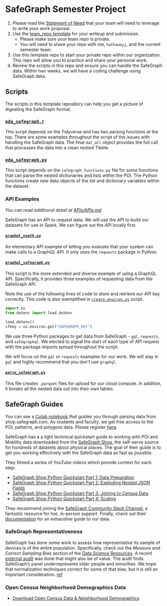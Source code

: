 # SafeGraph Semester Project

1. Please read the [Statement of Need](needs_statement.md) that your team will need to leverage to write your work proposal.
2. Use the [team_repo template](https://github.com/BYUI451/team_repo) for your writeup and submission.
    - Please make sure your team repo is private.
    - You will need to share your repo with me, `hathawayj`, and the current semester team.
3. Use this template repo to start your private repo within our organization. This repo will allow you to practice and share your personal work.
4. Review the scripts in this repo and ensure you can handle the SafeGraph data. Within two weeks, we will have a coding challenge using SafeGraph data.

## Scripts

The scripts in this template repository can help you get a picture of digesting the SafeGraph format.

### [`eda_safegraph.r`](eda_safegraph.r)

This script depends on the Tidyverse and has two parsing functions at the top. There are some examples throughout the script of the issues with handling the SafeGraph data. The final `dat_all` object provides the full call that processes the data into a clean nested Tibble.
### [`eda_safegraph.py`](eda_safegraph.py)

This script depends on the `safegraph_functions.py` file for some functions that can parse the nested dictionaries and lists within the POI. The Python functions create new data objects of the list and dictionary variables within the dataset.

### API Examples

_You can read additional detail at [APIs/APIs.md](APIs/APIs.md)_

SafeGraph has an API to request data. We will use the API to build our datasets for use in Spark. We can figure out the API locally first.


#### [`graphql_noath.py`](APIs/graphql_noauth.py)

An elementary API example of letting you evaluate that your system can make calls to a GraphQL API. It only uses the `requests` package in Python.

#### [`graphql_safegraph.py`](APIs/graphql_safegraph.py)

This script is the more extended and diverse example of using a GraphQL API. Specifically, it provides three examples of requesting data from the SafeGraph API.

Note the use of the following lines of code to store and retrieve our API key correctly. This code is also exemplified in [`create_environ.py`](create_environ.py) script.


```python
import os
from dotenv import load_dotenv

load_dotenv()
sfkey = os.environ.get("SAFEGRAPH_KEY")
```

We use three Python packages to get data from SafeGraph - `gql`, `requests`, and `safegraphql`. We elected to signal the start of each type of API request with the package imports spread throughout the script.

We will focus on the `gql` or `requests` examples for our work. We will stay in `gql` and highly recommend that you don't use `graphql`.

#### [`parse_safegraph.py`](parse_safegraph.py)

This file creates `.parquet` files for upload for our cloud compute.  In addition, it breaks all the nested data out into their own tables.

## SafeGraph Guides

You can see a [Colab notebook](https://colab.research.google.com/drive/1cs9qq_MWppKF4DQ0Xl3lyesHEnsc4D6D#scrollTo=_s0TsIZclcbe) that guides you through parsing data from shop.safegraph.com. As students and faculty, we get free access to the POI, patterns, and polygons data. Please register [here](https://www.safegraph.com/academics).

SafeGraph has a a light technical quickstart guide to working with POI and Mobility data downloaded from the [SafeGraph Shop](https://shop.safegraph.com/), the self-serve source for hundreds of datasets about physical places. The goal of their guide is to get you working effectively with the SafeGraph data as fast as possible.

They filmed a series of YouTube videos which provide context for each step:

- [SafeGraph Shop Python Quickstart Part 1: Data Preparation](https://www.youtube.com/watch?v=e0X1EwBew_M)
- [SafeGraph Shop Python Quickstart Part 2: Exploding Nested JSON Fields](https://www.youtube.com/watch?v=j3A_xX7Hwqo)
- [SafeGraph Shop Python Quickstart Part 3: Joining to Census Data](https://www.youtube.com/watch?v=OQf9jCI_ltc)
- [SafeGraph Shop Python Quickstart Part 4: Scaling](https://www.youtube.com/watch?v=BvDsHJNEkU0)

They recommend joining the [SafeGraph Community Slack Channel](https://readme.safegraph.com/docs/join-our-community), a fantastic resource for live, in-person support. Finally, check out their [documentation](https://docs.safegraph.com/docs) for an exhaustive guide to our data.

### SafeGraph Representativeness

SafeGraph has done some work to assess how representative its sample of devices is of the entire population. Specifically, check out the *Measure and Correct Sampling Bias* section of the [Data Science Resources](https://docs.safegraph.com/v4.0/docs/data-science-resources). A recent [external audit](https://www.placekey.io/seminars/mobility-data-used-to-respond-to-covid19-could-be-biased) was done that might also be of value. The audit finds SafeGraph’s panel underrepresents older people and minorities. We hope that normalization techniques correct for some of that bias, but it is still an important consideration. [ref](https://www.safegraph.com/community/t/i-have-the-following-question-are-there-ethical-considerations-to-be-aware-of-when-using-safegraph-data-in-academic-research/5907)

### Open Census Neighborhood Demographics Data

- [Download Open Census Data & Neighborhood Demographics](https://www.safegraph.com/free-data/open-census-data)
